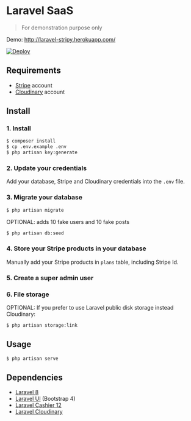 # Laravel SaaS

> For demonstration purpose only

Demo: http://laravel-stripy.herokuapp.com/

[![Deploy](https://www.herokucdn.com/deploy/button.svg)](https://heroku.com/deploy)

## Requirements

- [Stripe](https://stripe.com/fr) account
- [Cloudinary](https://cloudinary.com/) account

## Install

### 1. Install

```bash
$ composer install
$ cp .env.example .env
$ php artisan key:generate
```

### 2. Update your credentials

Add your database, Stripe and Cloudinary credentials into the `.env` file.

### 3. Migrate your database

```bash
$ php artisan migrate
```

OPTIONAL: adds 10 fake users and 10 fake posts

```bash
$ php artisan db:seed
```

### 4. Store your Stripe products in your database

Manually add your Stripe products in `plans` table, including Stripe Id.

### 5. Create a super admin user

### 6. File storage

OPTIONAL: If you prefer to use Laravel public disk storage instead Cloudinary:

```bash
$ php artisan storage:link
```

## Usage

```bash
$ php artisan serve
```

## Dependencies

- [Laravel 8](https://laravel.com/)
- [Laravel UI](https://github.com/laravel/ui) (Bootstrap 4)
- [Laravel Cashier 12](https://laravel.com/docs/8.x/billing)
- [Laravel Cloudinary](https://github.com/cloudinary-labs/cloudinary-laravel)
